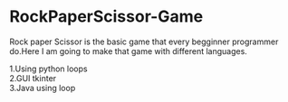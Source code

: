 # RockPaperScissor-Game

Rock paper Scissor is the basic game that every begginner programmer do.Here I am going to make that game with different languages.

1.Using python loops  
2.GUI tkinter  
3.Java using loop
